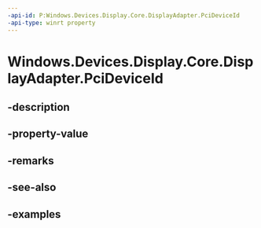 ```yaml
---
-api-id: P:Windows.Devices.Display.Core.DisplayAdapter.PciDeviceId
-api-type: winrt property
---
```


<!-- Property syntax.
public uint PciDeviceId { get; }
-->

# Windows.Devices.Display.Core.DisplayAdapter.PciDeviceId

## -description

## -property-value

## -remarks

## -see-also

## -examples

